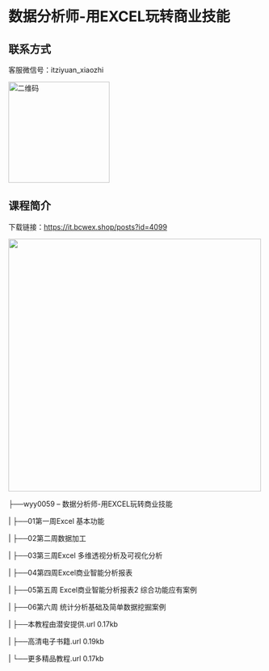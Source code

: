 # 数据分析师-用EXCEL玩转商业技能

## 联系方式

客服微信号：itziyuan_xiaozhi

<img src="https://ziyuanyun.oss-cn-guangzhou.aliyuncs.com/common/20240614073449/666b82192834a.jpg" width="200" height="200" alt="二维码">

## 课程简介

下载链接：https://it.bcwex.shop/posts?id=4099

<img src="https://ziyuanyun.oss-cn-guangzhou.aliyuncs.com/yun/20240528073051/665517ab97be6.jpg" width="500" alt="">

  ├──wyy0059 &#8211; 数据分析师-用EXCEL玩转商业技能

 | ├──01第一周Excel 基本功能

 | ├──02第二周数据加工

 | ├──03第三周Excel 多维透视分析及可视化分析

 | ├──04第四周Excel商业智能分析报表

 | ├──05第五周 Excel商业智能分析报表2 综合功能应有案例

 | ├──06第六周 统计分析基础及简单数据挖掘案例

 | ├──本教程由潜安提供.url 0.17kb

 | ├──高清电子书籍.url 0.19kb

 | └──更多精品教程.url 0.17kb

  